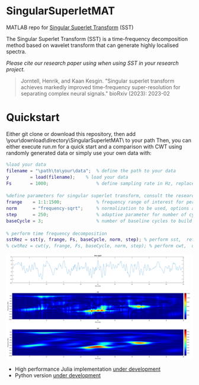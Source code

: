 # SingularSuperletMAT
 MATLAB repo for [Singular Superlet Transform](https://github.com/KaanKesgin/SingularSuperletTransform) (SST)

The Singular Superlet Transform (SST) is a time-frequency decomposition method based on wavelet transform that can generate highly localised spectra.

_Please cite our research paper using when using SST in your research project._
> Jorntell, Henrik, and Kaan Kesgin. "Singular superlet transform achieves markedly improved time-frequency super-resolution for separating complex neural signals." bioRxiv (2023): 2023-02


Quickstart 
============

Either git clone or download this repository, then add \your\download\directory\SingularSuperletMAT\ to your path
Then, you can either execute run.m for a quick start and a comparison with CWT using randomly generated data or simply use your own data with:

```Matlab
%load your data
filename = "\path\to\your\data";  % define the path to your data
y        = load(filename);	  % load your data
Fs       = 1000;                  % define sampling rate in Hz, replace with the sampling rate of your file

%define parameters for singular superlet transform, consult the research paper above for further details
frange    = 1:1:1500;             % frequency range of interest for performing the time frequency decomposition
norm      = "frequency-sqrt";     % normalization to be used, options are: "modulus-integral", "unit", "frequency-sqrt" and "energy". Check the file normalize.m for further details
step      = 250;                  % adaptive parameter for number of cycles increment per frequency band
baseCycle = 3;                    % number of baseline cycles to build the adaptive increments on 

% perform time frequency decomposition
sstRez = sst(y, frange, Fs, baseCycle, norm, step); % perform sst,  returns the scalogram output that is timePoints x frequencyPoints
% cwtRez = cwt(y, frange, Fs, baseCycle, norm, step); % perform cwt,  uncomment if you wish to make comparisons with cwt, returns the scalogram output that is timePoints x frequencyPoints

```
![](https://github.com/KaanKesgin/SingularSuperletMAT/blob/main/comparisonMatlab.png)

- High performance Julia implementation [under development](https://github.com/KaanKesgin/SingularSuperletJL.jl)
- Python version [under development](https://github.com/KaanKesgin/SingularSuperletPY)
